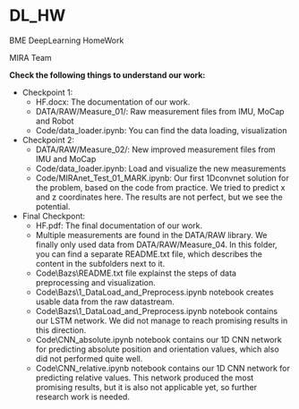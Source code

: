 # DL_HW
BME DeepLearning HomeWork

MIRA Team

**Check the following things to understand our work:**
  * Checkpoint 1:
    * HF.docx: The documentation of our work.
    * DATA/RAW/Measure_01/: Raw measurement files from IMU, MoCap and Robot
    * Code/data_loader.ipynb: You can find the data loading, visualization
  * Checkpoint 2:
    * DATA/RAW/Measure_02/: New improved measurement files from IMU and MoCap
    * Code/data_loader.ipynb: Load and visualize the new measurements
    * Code/MIRAnet_Test_01_MARK.ipynb: Our first 1Dconvnet solution for the problem, based on the code from practice. We tried to predict x and z coordinates here. The results are not perfect, but we see the potential.
  * Final Checkpont:
    * HF.pdf: The final documentation of our work.
    * Multiple measurements are found in the DATA/RAW library. We finally only used data from DATA/RAW/Measure_04. In this folder, you can find a separate README.txt file, which describes the content in the subfolders next to it.
    * Code\Bazs\README.txt file explainst the steps of data preprocessing and visualization.
    * Code\Bazs\1_DataLoad_and_Preprocess.ipynb notebook creates usable data from the raw datastream.
    * Code\Bazs\1_DataLoad_and_Preprocess.ipynb notebook contains our LSTM network. We did not manage to reach promising results in this direction.
    * Code\CNN_absolute.ipynb notebook contains our 1D CNN network for predicting absolute position and orientation values, which also did not performed quite well.
    * Code\CNN_relative.ipynb notebook contains our 1D CNN network for predicting relative values. This network produced the most promising results, but it is also not applicable yet, so further research work is needed.
